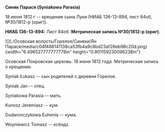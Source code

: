 **Синяк Парася (Syniakowa Parasia)**

18 июня 1812 г -- крещение сына Луки (НИАБ 136-13-894, лист 84об,
№30/1812-р (ориг)).

**НИАБ 136-13-894:** Лист 84об. **Метрическая запись №30/1812-р
(ориг).**

![](./Осовская волость/Горелое/Синяки/Ян Парася/media/c04f488141138ca53fb4a9c8bd23af28eb98c20d.png){width="6.496527777777778in"
height="0.901159230096238in"}

Осовская Покровская церковь. 18 июня 1812 года. Метрическая запись о
крещении.

Syniak Łukasz -- сын родителей с деревни Горелое.

Syniak Jan -- отец.

Syniakowa Parasia -- мать.

Kunosz Jeremiasz -- кум.

Dudaronczykowa Euhenia -- кума.

Woyniewicz Tomasz -- ксёндз.
